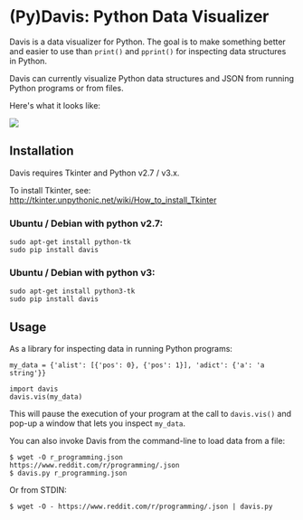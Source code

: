 (Py)Davis: Python Data Visualizer
=================================

Davis is a data visualizer for Python. The goal is to make something better
and easier to use than `print()` and `pprint()` for inspecting data structures
in Python.

Davis can currently visualize Python data structures and JSON from running
Python programs or from files.

Here's what it looks like:

![](https://raw.githubusercontent.com/fboender/davis/master/contrib/scrsht_main.png)

## Installation

Davis requires Tkinter and Python v2.7 / v3.x.

To install Tkinter, see: http://tkinter.unpythonic.net/wiki/How_to_install_Tkinter

### Ubuntu / Debian with python v2.7:

    sudo apt-get install python-tk
    sudo pip install davis

### Ubuntu / Debian with python v3:

    sudo apt-get install python3-tk
    sudo pip install davis


## Usage

As a library for inspecting data in running Python programs:

    my_data = {'alist': [{'pos': 0}, {'pos': 1}], 'adict': {'a': 'a string'}}

    import davis
    davis.vis(my_data)

This will pause the execution of your program at the call to `davis.vis()` and
pop-up a window that lets you inspect `my_data`.

You can also invoke Davis from the command-line to load data from a file:

    $ wget -O r_programming.json https://www.reddit.com/r/programming/.json
    $ davis.py r_programming.json

Or from STDIN:

    $ wget -O - https://www.reddit.com/r/programming/.json | davis.py

